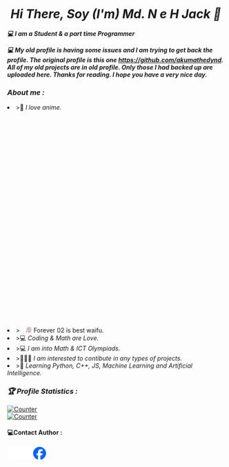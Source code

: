 <!-- Github README -->
<p align="center"><a href="https://github.com/akumathedyn123/">
</a></p>
<h1 align="center"><b><i>Hi There, Soy (I'm) Md. N e H Jack 👋</i></b></h1>
<b><i>💻 I am a Student & a part time Programmer</i></b>

<b><i>💻 My old profile is having some issues and I am trying to get back the profile. The original profile is this one https://github.com/akumathedynd. All of my old projects are in old profile. Only those I had backed up are uploaded here. Thanks for reading. I hope you have a very nice day. </i></b>

<h3><b><i> About me :</i></b></h3>
<li> >📖 <i>I love anime.</i></li>
<li> > <img style="margin-left: 10px; margin-top: 500px;" width="14px" src="002.png"/>  Forever 02 is best waifu.</li>
<li> >💻 <i>Coding & Math are Love.</i></li>
<li> >💻 <i>I am into Math & ICT Olympiads.</i></li>
<li> >👨🏻‍💻 <i>I am interested to contibute in any types of projects.</i></li>
<li> >🐍 <i>Learning Python, C++, JS, Machine Learning and Artificial Intelligence.</i></li>

<h3><b><i>🏆 Profile Statistics :</i></b></h3>
<a href="https://github.com/akumathedynd"><img height="25" title="Counter" src="https://komarev.com/ghpvc/?username=akumathedyn123&color=blueviolet&style=flat-square"><br></a>
<a href="https://github.com/akumathedyn123"><img height="25" title="Counter" src="https://komarev.com/ghpvc/?username=akumathedyn123&color=blueviolet&style=flat-square"><br></a>

<h4><b> 💻Contact Author :</b></h3>
<a href="https://github.com/akumathedyn123"><img align="left" title="Github" alt="Github" width="30px" src="git.png" /></a>
  <a href="https://github.com/akumathedynd"><img align="left" title="Github" alt="Github" width="30px" src="git.png" /></a>
<a href="https://facebook.com/javk.chaan"><img align="left" title="Facebook" alt="Facebook" width="30px" src="fb.png" /></a>

**<meta name="google-site-verification" content="FlMjGYld1LUXhuyym6lEDe-zwApWSxjDPCEjFhm_nZk" />**
